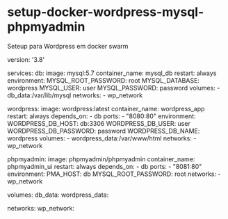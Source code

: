 # setup-docker-wordpress-mysql-phpmyadmin
Seteup para Wordpress em docker swarm




version: '3.8'

services:
  db:
    image: mysql:5.7
    container_name: mysql_db
    restart: always
    environment:
      MYSQL_ROOT_PASSWORD: root
      MYSQL_DATABASE: wordpress
      MYSQL_USER: user
      MYSQL_PASSWORD: password
    volumes:
      - db_data:/var/lib/mysql
    networks:
      - wp_network

  wordpress:
    image: wordpress:latest
    container_name: wordpress_app
    restart: always
    depends_on:
      - db
    ports:
      - "8080:80"
    environment:
      WORDPRESS_DB_HOST: db:3306
      WORDPRESS_DB_USER: user
      WORDPRESS_DB_PASSWORD: password
      WORDPRESS_DB_NAME: wordpress
    volumes:
      - wordpress_data:/var/www/html
    networks:
      - wp_network

  phpmyadmin:
    image: phpmyadmin/phpmyadmin
    container_name: phpmyadmin_ui
    restart: always
    depends_on:
      - db
    ports:
      - "8081:80"
    environment:
      PMA_HOST: db
      MYSQL_ROOT_PASSWORD: root
    networks:
      - wp_network

volumes:
  db_data:
  wordpress_data:

networks:
  wp_network:

